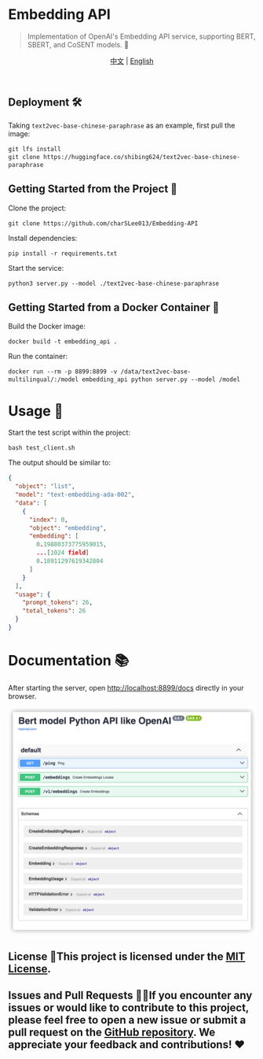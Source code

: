 # Embedding API

> Implementation of OpenAI's Embedding API service, supporting BERT, SBERT, and CoSENT models. 🚀

<div align="center">

[中文](./readme.md) | [English](./readme_en.md)
</div>
<br />

## Deployment 🛠️

Taking `text2vec-base-chinese-paraphrase` as an example, first pull the image:
```shell
git lfs install
git clone https://huggingface.co/shibing624/text2vec-base-chinese-paraphrase
```

## Getting Started from the Project 🚀

Clone the project:
```shell
git clone https://github.com/charSLee013/Embedding-API
```

Install dependencies:
```shell
pip install -r requirements.txt
```

Start the service:
```shell
python3 server.py --model ./text2vec-base-chinese-paraphrase
```

## Getting Started from a Docker Container 🐳

Build the Docker image:
```shell
docker build -t embedding_api .
```

Run the container:
```shell
docker run --rm -p 8899:8899 -v /data/text2vec-base-multilingual/:/model embedding_api python server.py --model /model
```

# Usage 🚀

Start the test script within the project:
```shell
bash test_client.sh
```

The output should be similar to:
```json
{
  "object": "list",
  "model": "text-embedding-ada-002",
  "data": [
    {
      "index": 0,
      "object": "embedding",
      "embedding": [
        0.19880373775959015,
        ...[1024 field]
        0.18911297619342804
      ]
    }
  ],
  "usage": {
    "prompt_tokens": 26,
    "total_tokens": 26
  }
}
```

# Documentation 📚

After starting the server, open [http://localhost:8899/docs](http://localhost:8899/docs) directly in your browser.

![docs.png](./assets/docs.png)

## License 📝This project is licensed under the [MIT License](LICENSE).

## Issues and Pull Requests 🙋‍♀️If you encounter any issues or would like to contribute to this project, please feel free to open a new issue or submit a pull request on the [GitHub repository](https://github.com/charSLee013/Embedding-API). We appreciate your feedback and contributions! ❤️
